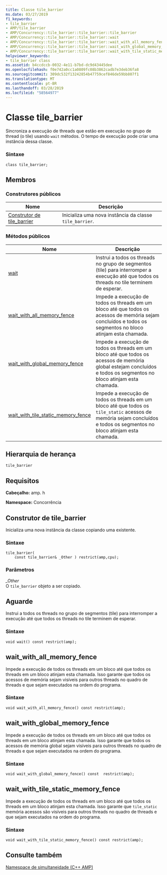 ```yaml
---
title: Classe tile_barrier
ms.date: 03/27/2019
f1_keywords:
- tile_barrier
- AMP/tile_barrier
- AMP/Concurrency::tile_barrier::tile_barrier::tile_barrier
- AMP/Concurrency::tile_barrier::tile_barrier::wait
- AMP/Concurrency::tile_barrier::tile_barrier::wait_with_all_memory_fence
- AMP/Concurrency::tile_barrier::tile_barrier::wait_with_global_memory_fence
- AMP/Concurrency::tile_barrier::tile_barrier::wait_with_tile_static_memory_fence
helpviewer_keywords:
- tile_barrier class
ms.assetid: b4ccdccb-0032-4e11-b7bd-dc9d43445dee
ms.openlocfilehash: f0e742a0cc1a0809fc08b3862cadb7e3deb36fa8
ms.sourcegitcommit: 309dc532f13242854b47759cef846de59bb807f1
ms.translationtype: MT
ms.contentlocale: pt-BR
ms.lasthandoff: 03/28/2019
ms.locfileid: "58564977"
---
```

# <a name="tilebarrier-class"></a>Classe tile_barrier

Sincroniza a execução de threads que estão em execução no grupo de thread (o tile) usando `wait` métodos. O tempo de execução pode criar uma instância dessa classe.

### <a name="syntax"></a>Sintaxe

```
class tile_barrier;
```

## <a name="members"></a>Membros

### <a name="public-constructors"></a>Construtores públicos

|Nome|Descrição|
|----------|-----------------|
|[Construtor de tile_barrier](#ctor)|Inicializa uma nova instância da classe `tile_barrier`.|

### <a name="public-methods"></a>Métodos públicos

|Nome|Descrição|
|----------|-----------------|
|[wait](#wait)|Instrui a todos os threads no grupo de segmentos (tile) para interromper a execução até que todos os threads no tile terminem de esperar.|
|[wait_with_all_memory_fence](#wait_with_all_memory_fence)|Impede a execução de todos os threads em um bloco até que todos os acessos de memória sejam concluídos e todos os segmentos no bloco atinjam esta chamada.|
|[wait_with_global_memory_fence](#wait_with_global_memory_fence)|Impede a execução de todos os threads em um bloco até que todos os acessos de memória global estejam concluídos e todos os segmentos no bloco atinjam esta chamada.|
|[wait_with_tile_static_memory_fence](#wait_with_tile_static_memory_fence)|Impede a execução de todos os threads em um bloco até que todos os `tile_static` acessos de memória sejam concluídos e todos os segmentos no bloco atinjam esta chamada.|

## <a name="inheritance-hierarchy"></a>Hierarquia de herança

`tile_barrier`

## <a name="requirements"></a>Requisitos

**Cabeçalho:** amp. h

**Namespace:** Concorrência

## <a name="ctor"></a>  Construtor de tile_barrier

Inicializa uma nova instância da classe copiando uma existente.

### <a name="syntax"></a>Sintaxe

```
tile_barrier(
    const tile_barrier& _Other ) restrict(amp,cpu);
```

### <a name="parameters"></a>Parâmetros

*_Other*<br/>
O `tile_barrier` objeto a ser copiado.

## <a name="wait"></a>Aguarde

Instrui a todos os threads no grupo de segmentos (tile) para interromper a execução até que todos os threads no tile terminem de esperar.

### <a name="syntax"></a>Sintaxe

```
void wait() const restrict(amp);
```

## <a name="waitwithallmemoryfence"></a>wait_with_all_memory_fence

Impede a execução de todos os threads em um bloco até que todos os threads em um bloco atinjam esta chamada. Isso garante que todos os acessos de memória sejam visíveis para outros threads no quadro de threads e que sejam executados na ordem do programa.

### <a name="syntax"></a>Sintaxe

```
void wait_with_all_memory_fence() const restrict(amp);
```

## <a name="waitwithglobalmemoryfence"></a>wait_with_global_memory_fence

Impede a execução de todos os threads em um bloco até que todos os threads em um bloco atinjam esta chamada. Isso garante que todos os acessos de memória global sejam visíveis para outros threads no quadro de threads e que sejam executados na ordem do programa.

### <a name="syntax"></a>Sintaxe

```
void wait_with_global_memory_fence() const  restrict(amp);
```

## <a name="waitwithtilestaticmemoryfence"></a>wait_with_tile_static_memory_fence

Impede a execução de todos os threads em um bloco até que todos os threads em um bloco atinjam esta chamada. Isso garante que `tile_static` memória acessos são visíveis para outros threads no quadro de threads e que sejam executados na ordem do programa.

### <a name="syntax"></a>Sintaxe

```
void wait_with_tile_static_memory_fence() const restrict(amp);
```

## <a name="see-also"></a>Consulte também

[Namespace de simultaneidade (C++ AMP)](concurrency-namespace-cpp-amp.md)
